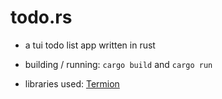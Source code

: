 # todo.rs
- a tui todo list app written in rust
- building / running: `cargo build` and `cargo run`

- libraries used: [Termion](https://github.com/redox-os/termion)